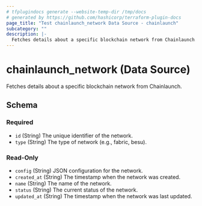```yaml
---
# tfplugindocs generate --website-temp-dir /tmp/docs
# generated by https://github.com/hashicorp/terraform-plugin-docs
page_title: "Test chainlaunch_network Data Source - chainlaunch"
subcategory: ""
description: |-
  Fetches details about a specific blockchain network from Chainlaunch.
---
```


# chainlaunch_network (Data Source)

Fetches details about a specific blockchain network from Chainlaunch.



<!-- schema generated by tfplugindocs -->
## Schema

### Required

- `id` (String) The unique identifier of the network.
- `type` (String) The type of network (e.g., fabric, besu).

### Read-Only

- `config` (String) JSON configuration for the network.
- `created_at` (String) The timestamp when the network was created.
- `name` (String) The name of the network.
- `status` (String) The current status of the network.
- `updated_at` (String) The timestamp when the network was last updated.
